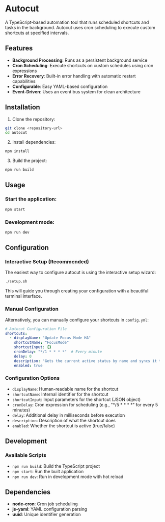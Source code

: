 # Autocut

A TypeScript-based automation tool that runs scheduled shortcuts and tasks in the background. Autocut uses cron scheduling to execute custom shortcuts at specified intervals.

## Features

- **Background Processing**: Runs as a persistent background service
- **Cron Scheduling**: Execute shortcuts on custom schedules using cron expressions
- **Error Recovery**: Built-in error handling with automatic restart capabilities
- **Configurable**: Easy YAML-based configuration
- **Event-Driven**: Uses an event bus system for clean architecture

## Installation

1. Clone the repository:
```bash
git clone <repository-url>
cd autocut
```

2. Install dependencies:
```bash
npm install
```

3. Build the project:
```bash
npm run build
```

## Usage

### Start the application:
```bash
npm start
```

### Development mode:
```bash
npm run dev
```

## Configuration

### Interactive Setup (Recommended)

The easiest way to configure autocut is using the interactive setup wizard:

```bash
./setup.sh
```

This will guide you through creating your configuration with a beautiful terminal interface.

### Manual Configuration

Alternatively, you can manually configure your shortcuts in `config.yml`:

```yaml
# Autocut Configuration File
shortcuts:
  - displayName: "Update Focus Mode HA"
    shortcutName: "FocusMode"
    shortcutInput: {}
    cronDelay: "*/1 * * * *"  # Every minute
    delay: 0
    description: "Gets the current active status by name and syncs it to HA"
    enabled: true
```

### Configuration Options

- `displayName`: Human-readable name for the shortcut
- `shortcutName`: Internal identifier for the shortcut
- `shortcutInput`: Input parameters for the shortcut (JSON object)
- `cronDelay`: Cron expression for scheduling (e.g., "*/5 * * * *" for every 5 minutes)
- `delay`: Additional delay in milliseconds before execution
- `description`: Description of what the shortcut does
- `enabled`: Whether the shortcut is active (true/false)

## Development


### Available Scripts

- `npm run build`: Build the TypeScript project
- `npm start`: Run the built application
- `npm run dev`: Run in development mode with hot reload

## Dependencies

- **node-cron**: Cron job scheduling
- **js-yaml**: YAML configuration parsing
- **uuid**: Unique identifier generation
